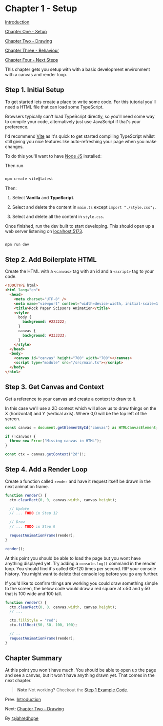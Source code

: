 # Chapter 1 - Setup

[Introduction](./README.md)

[Chapter One - Setup](./1-Setup.md)

[Chapter Two - Drawing](./2-Drawing.md)

[Chapter Three - Behaviour](./3-Behaviour.md)

[Chapter Four - Next Steps](./4-Next-Steps.md)

This chapter gets you setup with with a basic development environment with a canvas and render loop.

## Step 1. Initial Setup

To get started lets create a place to write some code. For this tutorial you'll need a HTML file that can load some TypeScript.

Browsers typically can't load TypeScript directly, so you'll need some way to compile your code, alternatively just use JavaScript if that's your preference.

I'd recommend [Vite](https://vitejs.dev/guide/) as it's quick to get started compiling TypeScript whilst still giving you nice features like auto-refreshing your page when you make changes.

To do this you'll want to have [Node JS](https://nodejs.org/en/) installed:

Then run

```bash

npm create vite@latest

```

Then:

1. Select **Vanilla** and **TypeScript**.

2. Select and delete the content in `main.ts` except `import "./style.css";`.

3. Select and delete all the content in `style.css`.

Once finished, run the dev built to start developing. This should open up a web server listening on [localhost:5173](http://localhost:5173/).

```bash

npm run dev

```

## Step 2. Add Boilerplate HTML

Create the HTML with a `<canvas>` tag with an id and a `<script>` tag to your code.

```html
<!DOCTYPE html>
<html lang="en">
  <head>
    <meta charset="UTF-8" />
    <meta name="viewport" content="width=device-width, initial-scale=1.0" />
    <title>Rock Paper Scissors Animation</title>
    <style>
      body {
        background: #222222;
      }
      canvas {
        background: #333333;
      }
    </style>
  </head>
  <body>
    <canvas id="canvas" height="700" width="700"></canvas>
    <script type="module" src="/src/main.ts"></script>
  </body>
</html>
```

## Step 3. Get Canvas and Context

Get a reference to your canvas and create a context to draw to it.

In this case we'll use a 2D context which will allow us to draw things on the X (horizontal) and Y (vertical axis). Where 0,0 will be the top left of the screen.

```ts
const canvas = document.getElementById("canvas") as HTMLCanvasElement;

if (!canvas) {
  throw new Error("Missing canvas in HTML");
}

const ctx = canvas.getContext("2d")!;
```

## Step 4. Add a Render Loop

Create a function called `render` and have it request itself be drawn in the next animation frame.

```ts
function render() {
  ctx.clearRect(0, 0, canvas.width, canvas.height);

  // Update
  // ... TODO in Step 12

  // Draw
  // ... TODO in Step 9

  requestAnimationFrame(render);
}

render();
```

At this point you should be able to load the page but you wont have anything displayed yet. Try adding a `console.log()` command in the render loop. You should find it's called 60-120 times per second. RIP your console history. You might want to delete that console log before you go any further.

If you'd like to confirm things are working you could draw something simple to the screen, the below code would draw a red square at x:50 and y:50 that is 100 wide and 100 tall.

```ts
function render() {
  ctx.clearRect(0, 0, canvas.width, canvas.height);
  // ...

  ctx.fillStyle = "red";
  ctx.fillRect(50, 50, 100, 100);

  // ..
  requestAnimationFrame(render);
}
```

## Chapter Summary

At this point you won't have much. You should be able to open up the page and see a canvas, but it won't have anything drawn yet. That comes in the next chapter.

> **Note** Not working? Checkout the [Step 1 Example Code](example-step-1/src/main.ts).

Prev: [Introduction](./README.md)

Next: [Chapter Two - Drawing](./2-Drawing.md)

By [@jahredhope](https://jahred.me/)
